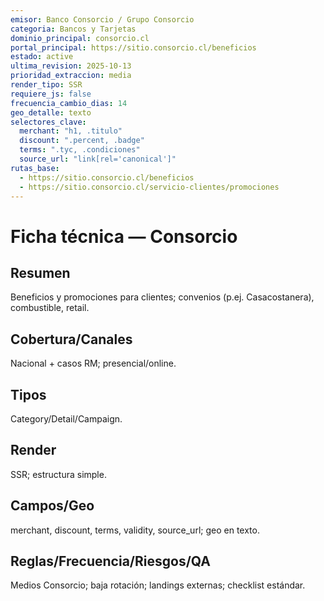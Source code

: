 ```yaml
---
emisor: Banco Consorcio / Grupo Consorcio
categoria: Bancos y Tarjetas
dominio_principal: consorcio.cl
portal_principal: https://sitio.consorcio.cl/beneficios
estado: active
ultima_revision: 2025-10-13
prioridad_extraccion: media
render_tipo: SSR
requiere_js: false
frecuencia_cambio_dias: 14
geo_detalle: texto
selectores_clave:
  merchant: "h1, .titulo"
  discount: ".percent, .badge"
  terms: ".tyc, .condiciones"
  source_url: "link[rel='canonical']"
rutas_base:
  - https://sitio.consorcio.cl/beneficios
  - https://sitio.consorcio.cl/servicio-clientes/promociones
---
```


# Ficha técnica — Consorcio

## Resumen
Beneficios y promociones para clientes; convenios (p.ej. Casacostanera), combustible, retail.

## Cobertura/Canales
Nacional + casos RM; presencial/online.

## Tipos
Category/Detail/Campaign.

## Render
SSR; estructura simple.

## Campos/Geo
merchant, discount, terms, validity, source_url; geo en texto.

## Reglas/Frecuencia/Riesgos/QA
Medios Consorcio; baja rotación; landings externas; checklist estándar.
